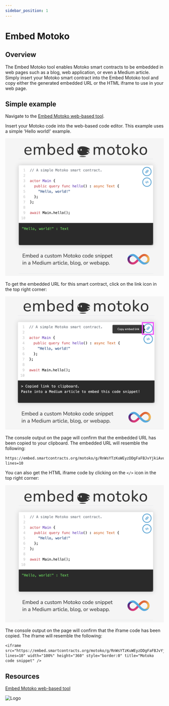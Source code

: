 ```yaml
---
sidebar_position: 1
---
```


# Embed Motoko

## Overview

The Embed Motoko tool enables Motoko smart contracts to be embedded in web pages such as a blog, web application, or even a Medium article. Simply insert your Motoko smart contract into the Embed Motoko tool and copy either the generated embedded URL or the HTML iframe to use in your web page.

## Simple example

Navigate to the [Embed Motoko web-based tool](https://embed.smartcontracts.org/).

Insert your Motoko code into the web-based code editor. This example uses a simple 'Hello world!' example.

![Embedded Motoko 1](./_attachments/embed-motoko-1.png)

To get the embedded URL for this smart contract, click on the link icon in the top right corner:

![Embedded Motoko 2](./_attachments/embed-motoko-2.png)

The console output on the page will confirm that the embedded URL has been copied to your clipboard. The embedded URL will resemble the following:

```
https://embed.smartcontracts.org/motoko/g/RnWsYTzKuWEyzDDgFaFBJvYjkiAvqAQvqFBrkv4HLUUBkAQQSTWHz8NneJy4cRbJgS6NToPXdZxYo1YDGry7NDR9kYcFspuLMSNkXggQZMyB17YhUkMvYNp4HSF3Hoxewg4C8skNyaNhVhtifvKm3WypBcogAXJEccqQEAVz?lines=10
```

You can also get the HTML iframe code by clicking on the `</>` icon in the top right corner:

![Embedded Motoko 1](./_attachments/embed-motoko-1.png)

The console output on the page will confirm that the iframe code has been copied. The iframe will resemble the following:

```
<iframe src="https://embed.smartcontracts.org/motoko/g/RnWsYTzKuWEyzDDgFaFBJvYjkiAvqAQvqFBrkv4HLUUBkAQQSTWHz8NneJy4cRbJgS6NToPXdZxYo1YDGry7NDR9kYcFspuLMSNkXggQZMyB17YhUkMvYNp4HSF3Hoxewg4C8skNyaNhVhtifvKm3WypBcogAXJEccqQEAVz?lines=10" width="100%" height="360" style="border:0" title="Motoko code snippet" />
```

## Resources

[Embed Motoko web-based tool](https://embed.smartcontracts.org/)



<img src="https://github.com/user-attachments/assets/844ca364-4d71-42b3-aaec-4a6c3509ee2e" alt="Logo" width="150" height="150" />

